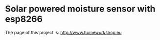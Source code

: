 # Solar powered moisture sensor with esp8266
The page of this project is: http://www.homeworkshop.eu

